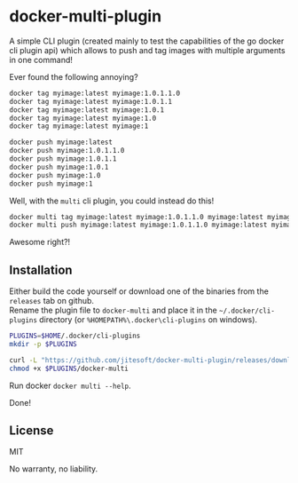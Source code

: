 # docker-multi-plugin

A simple CLI plugin (created mainly to test the capabilities of the go docker cli plugin api) which
allows to push and tag images with multiple arguments in one command!

Ever found the following annoying?

```bash
docker tag myimage:latest myimage:1.0.1.1.0
docker tag myimage:latest myimage:1.0.1.1
docker tag myimage:latest myimage:1.0.1
docker tag myimage:latest myimage:1.0
docker tag myimage:latest myimage:1

docker push myimage:latest
docker push myimage:1.0.1.1.0
docker push myimage:1.0.1.1
docker push myimage:1.0.1
docker push myimage:1.0
docker push myimage:1
```

Well, with the `multi` cli plugin, you could instead do this!

```bash
docker multi tag myimage:latest myimage:1.0.1.1.0 myimage:latest myimage:1.0.1.1  myimage:latest myimage:1.0.1 myimage:latest myimage:1.0 myimage:latest myimage:1
docker multi push myimage:latest myimage:1.0.1.1.0 myimage:latest myimage:1.0.1.1  myimage:latest myimage:1.0.1 myimage:latest myimage:1.0 myimage:latest myimage:1
```

Awesome right?!

## Installation

Either build the code yourself or download one of the binaries from the `releases` tab on github.  
Rename the plugin file to `docker-multi` and place it in the `~/.docker/cli-plugins` directory (or `%HOMEPATH%\.docker\cli-plugins` on windows).

```bash
PLUGINS=$HOME/.docker/cli-plugins
mkdir -p $PLUGINS

curl -L "https://github.com/jitesoft/docker-multi-plugin/releases/download/v0.0.1/docker-multi-plugin-$(uname -s)-amd64" -o $PLUGINS/docker-multi
chmod +x $PLUGINS/docker-multi
```

Run docker `docker multi --help`.

Done!

## License

MIT

No warranty, no liability.
